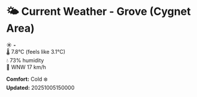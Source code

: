 # 🌤️ Current Weather - Grove (Cygnet Area)

☀️ **-**  
🌡️ 7.8°C (feels like 3.1°C)  
💧 73% humidity  
💨 WNW 17 km/h  

**Comfort:** Cold ❄️  
**Updated:** 20251005150000
